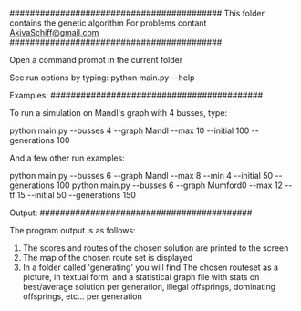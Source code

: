 ##########################################
This folder contains the genetic algorithm
For problems contant AkivaSchiff@gmail.com
##########################################

Open a command prompt in the current folder

See run options by typing:
python main.py --help

Examples:
##########################################

To run a simulation on Mandl's graph with 4 busses, type:

python main.py --busses 4 --graph Mandl --max 10 --initial 100 --generations 100

And a few other run examples:

python main.py --busses 6 --graph Mandl --max 8 --min 4 --initial 50 --generations 100
python main.py --busses 6 --graph Mumford0 --max 12 --tf 15 --initial 50 --generations 150

Output:
##########################################

The program output is as follows:
1) The scores and routes of the chosen solution are printed to the screen
2) The map of the chosen route set is displayed
3) In a folder called 'generating' you will find The chosen routeset as a picture, in textual form, and a statistical graph file with stats on best/average solution per generation, illegal offsprings, dominating offsprings, etc... per generation